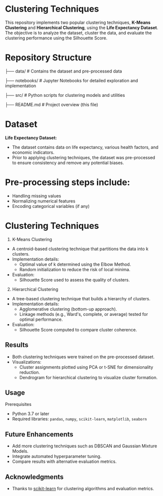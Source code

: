 # Clustering Techniques

This repository implements two popular clustering techniques, **K-Means Clustering** and **Hierarchical Clustering**, using the **Life Expectancy Dataset**. The objective is to analyze the dataset, cluster the data, and evaluate the clustering performance using the Silhouette Score.

# Repository Structure
├── data/                # Contains the dataset and pre-processed data

├── notebooks/           # Jupyter Notebooks for detailed exploration and implementation

├── src/                 # Python scripts for clustering models and utilities

├── README.md            # Project overview (this file)

# Dataset
**Life Expectancy Dataset:**
- The dataset contains data on life expectancy, various health factors, and economic indicators.
- Prior to applying clustering techniques, the dataset was pre-processed to ensure consistency and remove any potential biases.

# Pre-processing steps include:
- Handling missing values
- Normalizing numerical features
- Encoding categorical variables (if any)

# Clustering Techniques
1. K-Means Clustering
- A centroid-based clustering technique that partitions the data into k clusters.
- Implementation details:
  - Optimal value of k determined using the Elbow Method.
  - Random initialization to reduce the risk of local minima.
- Evaluation:
  - Silhouette Score used to assess the quality of clusters.

2. Hierarchical Clustering
- A tree-based clustering technique that builds a hierarchy of clusters.
- Implementation details:
  - Agglomerative clustering (bottom-up approach).
  - Linkage methods (e.g., Ward's, complete, or average) tested for optimal performance.
- Evaluation:
  - Silhouette Score computed to compare cluster coherence.

## Results
- Both clustering techniques were trained on the pre-processed dataset.
- Visualizations:
  - Cluster assignments plotted using PCA or t-SNE for dimensionality reduction.
  - Dendrogram for hierarchical clustering to visualize cluster formation.

## Usage
Prerequisites
- Python 3.7 or later
- Required libraries: `pandas`, `numpy`, `scikit-learn`, `matplotlib`, `seaborn`

## Future Enhancements

- Add more clustering techniques such as DBSCAN and Gaussian Mixture Models.
- Integrate automated hyperparameter tuning.
- Compare results with alternative evaluation metrics.


## Acknowledgments
- Thanks to [scikit-learn](https://scikit-learn.org/) for clustering algorithms and evaluation metrics.


